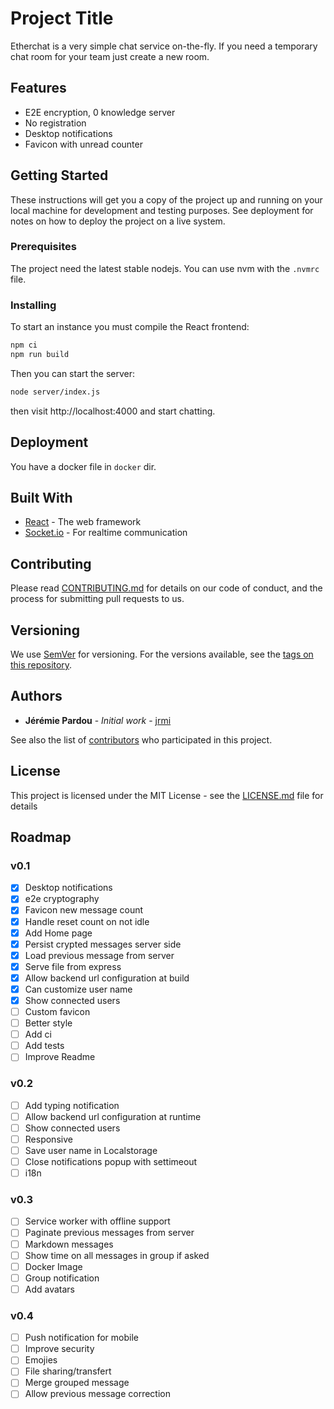 # Project Title

Etherchat is a very simple chat service on-the-fly. If you need a temporary
chat room for your team just create a new room.

## Features

- E2E encryption, 0 knowledge server
- No registration
- Desktop notifications
- Favicon with unread counter

## Getting Started

These instructions will get you a copy of the project up and running on your
local machine for development and testing purposes.
See deployment for notes on how to deploy the project on a live system.

### Prerequisites

The project need the latest stable nodejs. You can use nvm with the `.nvmrc` file.

### Installing

To start an instance you must compile the React frontend:

```sh
npm ci
npm run build
```

Then you can start the server:

```sh
node server/index.js
```

then visit http://localhost:4000 and start chatting.

## Deployment

You have a docker file in `docker` dir.

## Built With

- [React](https://reactjs.org/) - The web framework
- [Socket.io](https://socket.io/) - For realtime communication

## Contributing

Please read [CONTRIBUTING.md]() for details on our code of conduct, and the process for submitting pull requests to us.

## Versioning

We use [SemVer](http://semver.org/) for versioning. For the versions available, see the [tags on this repository](https://github.com/your/project/tags).

## Authors

- **Jérémie Pardou** - _Initial work_ - [jrmi](https://github.com/jrmi)

See also the list of [contributors]() who participated in this project.

## License

This project is licensed under the MIT License - see the [LICENSE.md](LICENSE.md) file for details

## Roadmap

### v0.1

- [x] Desktop notifications
- [x] e2e cryptography
- [x] Favicon new message count
- [x] Handle reset count on not idle
- [x] Add Home page
- [x] Persist crypted messages server side
- [x] Load previous message from server
- [x] Serve file from express
- [x] Allow backend url configuration at build
- [x] Can customize user name
- [x] Show connected users
- [ ] Custom favicon
- [ ] Better style
- [ ] Add ci
- [ ] Add tests
- [ ] Improve Readme

### v0.2

- [ ] Add typing notification
- [ ] Allow backend url configuration at runtime
- [ ] Show connected users
- [ ] Responsive
- [ ] Save user name in Localstorage
- [ ] Close notifications popup with settimeout
- [ ] i18n

### v0.3

- [ ] Service worker with offline support
- [ ] Paginate previous messages from server
- [ ] Markdown messages
- [ ] Show time on all messages in group if asked
- [ ] Docker Image
- [ ] Group notification
- [ ] Add avatars

### v0.4

- [ ] Push notification for mobile
- [ ] Improve security
- [ ] Emojies
- [ ] File sharing/transfert
- [ ] Merge grouped message
- [ ] Allow previous message correction

